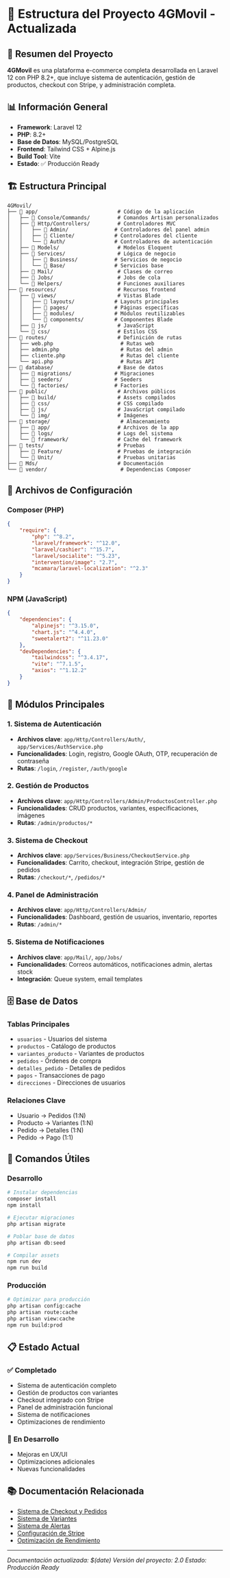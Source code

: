 # 📁 Estructura del Proyecto 4GMovil - Actualizada

## 🎯 Resumen del Proyecto

**4GMovil** es una plataforma e-commerce completa desarrollada en Laravel 12 con PHP 8.2+, que incluye sistema de autenticación, gestión de productos, checkout con Stripe, y administración completa.

## 📊 Información General

- **Framework**: Laravel 12
- **PHP**: 8.2+
- **Base de Datos**: MySQL/PostgreSQL
- **Frontend**: Tailwind CSS + Alpine.js
- **Build Tool**: Vite
- **Estado**: ✅ Producción Ready

## 🏗️ Estructura Principal

```
4GMovil/
├── 📁 app/                          # Código de la aplicación
│   ├── 📁 Console/Commands/         # Comandos Artisan personalizados
│   ├── 📁 Http/Controllers/         # Controladores MVC
│   │   ├── 📁 Admin/               # Controladores del panel admin
│   │   ├── 📁 Cliente/             # Controladores del cliente
│   │   └── 📁 Auth/                # Controladores de autenticación
│   ├── 📁 Models/                   # Modelos Eloquent
│   ├── 📁 Services/                 # Lógica de negocio
│   │   ├── 📁 Business/            # Servicios de negocio
│   │   └── 📁 Base/                # Servicios base
│   ├── 📁 Mail/                     # Clases de correo
│   ├── 📁 Jobs/                     # Jobs de cola
│   └── 📁 Helpers/                  # Funciones auxiliares
├── 📁 resources/                    # Recursos frontend
│   ├── 📁 views/                    # Vistas Blade
│   │   ├── 📁 layouts/             # Layouts principales
│   │   ├── 📁 pages/               # Páginas específicas
│   │   ├── 📁 modules/             # Módulos reutilizables
│   │   └── 📁 components/          # Componentes Blade
│   ├── 📁 js/                       # JavaScript
│   └── 📁 css/                      # Estilos CSS
├── 📁 routes/                       # Definición de rutas
│   ├── web.php                      # Rutas web
│   ├── admin.php                    # Rutas del admin
│   ├── cliente.php                  # Rutas del cliente
│   └── api.php                      # Rutas API
├── 📁 database/                     # Base de datos
│   ├── 📁 migrations/              # Migraciones
│   ├── 📁 seeders/                 # Seeders
│   └── 📁 factories/               # Factories
├── 📁 public/                       # Archivos públicos
│   ├── 📁 build/                    # Assets compilados
│   ├── 📁 css/                      # CSS compilado
│   ├── 📁 js/                       # JavaScript compilado
│   └── 📁 img/                      # Imágenes
├── 📁 storage/                       # Almacenamiento
│   ├── 📁 app/                      # Archivos de la app
│   ├── 📁 logs/                     # Logs del sistema
│   └── 📁 framework/                # Cache del framework
├── 📁 tests/                        # Pruebas
│   ├── 📁 Feature/                  # Pruebas de integración
│   └── 📁 Unit/                     # Pruebas unitarias
├── 📁 Mds/                          # Documentación
└── 📁 vendor/                        # Dependencias Composer
```

## 🔧 Archivos de Configuración

### **Composer (PHP)**
```json
{
    "require": {
        "php": "^8.2",
        "laravel/framework": "^12.0",
        "laravel/cashier": "^15.7",
        "laravel/socialite": "^5.23",
        "intervention/image": "2.7",
        "mcamara/laravel-localization": "^2.3"
    }
}
```

### **NPM (JavaScript)**
```json
{
    "dependencies": {
        "alpinejs": "^3.15.0",
        "chart.js": "^4.4.0",
        "sweetalert2": "^11.23.0"
    },
    "devDependencies": {
        "tailwindcss": "^3.4.17",
        "vite": "^7.1.5",
        "axios": "^1.12.2"
    }
}
```

## 🎯 Módulos Principales

### 1. **Sistema de Autenticación**
- **Archivos clave**: `app/Http/Controllers/Auth/`, `app/Services/AuthService.php`
- **Funcionalidades**: Login, registro, Google OAuth, OTP, recuperación de contraseña
- **Rutas**: `/login`, `/register`, `/auth/google`

### 2. **Gestión de Productos**
- **Archivos clave**: `app/Http/Controllers/Admin/ProductosController.php`
- **Funcionalidades**: CRUD productos, variantes, especificaciones, imágenes
- **Rutas**: `/admin/productos/*`

### 3. **Sistema de Checkout**
- **Archivos clave**: `app/Services/Business/CheckoutService.php`
- **Funcionalidades**: Carrito, checkout, integración Stripe, gestión de pedidos
- **Rutas**: `/checkout/*`, `/pedidos/*`

### 4. **Panel de Administración**
- **Archivos clave**: `app/Http/Controllers/Admin/`
- **Funcionalidades**: Dashboard, gestión de usuarios, inventario, reportes
- **Rutas**: `/admin/*`

### 5. **Sistema de Notificaciones**
- **Archivos clave**: `app/Mail/`, `app/Jobs/`
- **Funcionalidades**: Correos automáticos, notificaciones admin, alertas stock
- **Integración**: Queue system, email templates

## 🗄️ Base de Datos

### **Tablas Principales**
- `usuarios` - Usuarios del sistema
- `productos` - Catálogo de productos
- `variantes_producto` - Variantes de productos
- `pedidos` - Órdenes de compra
- `detalles_pedido` - Detalles de pedidos
- `pagos` - Transacciones de pago
- `direcciones` - Direcciones de usuarios

### **Relaciones Clave**
- Usuario → Pedidos (1:N)
- Producto → Variantes (1:N)
- Pedido → Detalles (1:N)
- Pedido → Pago (1:1)

## 🚀 Comandos Útiles

### **Desarrollo**
```bash
# Instalar dependencias
composer install
npm install

# Ejecutar migraciones
php artisan migrate

# Poblar base de datos
php artisan db:seed

# Compilar assets
npm run dev
npm run build
```

### **Producción**
```bash
# Optimizar para producción
php artisan config:cache
php artisan route:cache
php artisan view:cache
npm run build:prod
```

## 📋 Estado Actual

### ✅ **Completado**
- Sistema de autenticación completo
- Gestión de productos con variantes
- Checkout integrado con Stripe
- Panel de administración funcional
- Sistema de notificaciones
- Optimizaciones de rendimiento

### 🔄 **En Desarrollo**
- Mejoras en UX/UI
- Optimizaciones adicionales
- Nuevas funcionalidades

## 📚 Documentación Relacionada

- [Sistema de Checkout y Pedidos](SISTEMA_CHECKOUT_PEDIDOS_ACTUALIZADO.md)
- [Sistema de Variantes](SISTEMA_VARIANTES_COMPLETO.md)
- [Sistema de Alertas](SISTEMA_ALERTAS_COMPLETO.md)
- [Configuración de Stripe](STRIPE_WEBHOOK_SETUP.md)
- [Optimización de Rendimiento](PERFORMANCE_OPTIMIZATION_README.md)

---

*Documentación actualizada: $(date)*
*Versión del proyecto: 2.0*
*Estado: Producción Ready*

